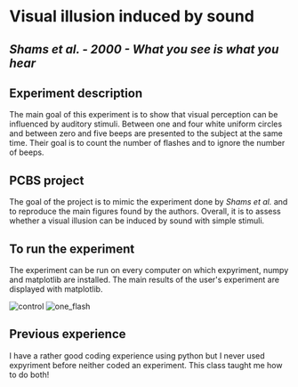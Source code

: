 # Visual illusion induced by sound

## *Shams et al. - 2000 - What you see is what you hear*

## Experiment description
The main goal of this experiment is to show that visual perception can be influenced by auditory stimuli. Between one and four white uniform circles and between zero and five beeps are presented to the subject at the same time. Their goal is to count the number of flashes and to ignore the number of beeps.

## PCBS project

The goal of the project is to mimic the experiment done by *Shams et al.* and to reproduce the main figures found by the authors. Overall, it is to assess whether a visual illusion can be induced by sound with simple stimuli.

## To run the experiment

The experiment can be run on every computer on which expyriment, numpy and matplotlib are installed. The main results of the user's experiment are displayed with matplotlib.

![control](https://user-images.githubusercontent.com/81678087/118049378-f2c1c080-b37d-11eb-97f0-66e077603f02.png)
![one_flash](https://user-images.githubusercontent.com/81678087/118049390-f5bcb100-b37d-11eb-996f-d7d59ba16c9f.png)


## Previous experience

I have a rather good coding experience using python but I never used expyriment before neither coded an experiment.
This class taught me how to do both!

